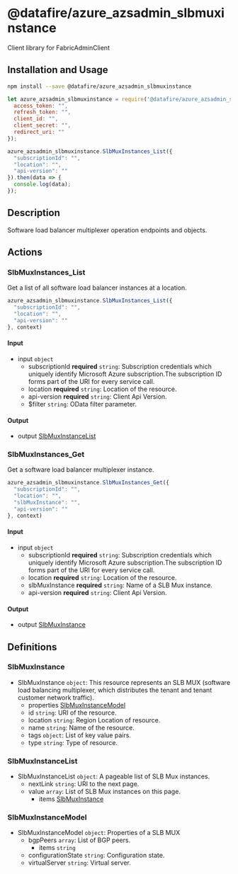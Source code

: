 # @datafire/azure_azsadmin_slbmuxinstance

Client library for FabricAdminClient

## Installation and Usage
```bash
npm install --save @datafire/azure_azsadmin_slbmuxinstance
```
```js
let azure_azsadmin_slbmuxinstance = require('@datafire/azure_azsadmin_slbmuxinstance').create({
  access_token: "",
  refresh_token: "",
  client_id: "",
  client_secret: "",
  redirect_uri: ""
});

azure_azsadmin_slbmuxinstance.SlbMuxInstances_List({
  "subscriptionId": "",
  "location": "",
  "api-version": ""
}).then(data => {
  console.log(data);
});
```

## Description

Software load balancer multiplexer operation endpoints and objects.

## Actions

### SlbMuxInstances_List
Get a list of all software load balancer instances at a location.


```js
azure_azsadmin_slbmuxinstance.SlbMuxInstances_List({
  "subscriptionId": "",
  "location": "",
  "api-version": ""
}, context)
```

#### Input
* input `object`
  * subscriptionId **required** `string`: Subscription credentials which uniquely identify Microsoft Azure subscription.The subscription ID forms part of the URI for every service call.
  * location **required** `string`: Location of the resource.
  * api-version **required** `string`: Client Api Version.
  * $filter `string`: OData filter parameter.

#### Output
* output [SlbMuxInstanceList](#slbmuxinstancelist)

### SlbMuxInstances_Get
Get a software load balancer multiplexer instance.


```js
azure_azsadmin_slbmuxinstance.SlbMuxInstances_Get({
  "subscriptionId": "",
  "location": "",
  "slbMuxInstance": "",
  "api-version": ""
}, context)
```

#### Input
* input `object`
  * subscriptionId **required** `string`: Subscription credentials which uniquely identify Microsoft Azure subscription.The subscription ID forms part of the URI for every service call.
  * location **required** `string`: Location of the resource.
  * slbMuxInstance **required** `string`: Name of a SLB Mux instance.
  * api-version **required** `string`: Client Api Version.

#### Output
* output [SlbMuxInstance](#slbmuxinstance)



## Definitions

### SlbMuxInstance
* SlbMuxInstance `object`: This resource represents an SLB MUX (software load balancing multiplexer, which distributes the tenant and tenant customer network traffic).
  * properties [SlbMuxInstanceModel](#slbmuxinstancemodel)
  * id `string`: URI of the resource.
  * location `string`: Region Location of resource.
  * name `string`: Name of the resource.
  * tags `object`: List of key value pairs.
  * type `string`: Type of resource.

### SlbMuxInstanceList
* SlbMuxInstanceList `object`: A pageable list of SLB Mux instances.
  * nextLink `string`: URI to the next page.
  * value `array`: List of SLB Mux instances on this page.
    * items [SlbMuxInstance](#slbmuxinstance)

### SlbMuxInstanceModel
* SlbMuxInstanceModel `object`: Properties of a SLB MUX
  * bgpPeers `array`: List of BGP peers.
    * items `string`
  * configurationState `string`: Configuration state.
  * virtualServer `string`: Virtual server.


